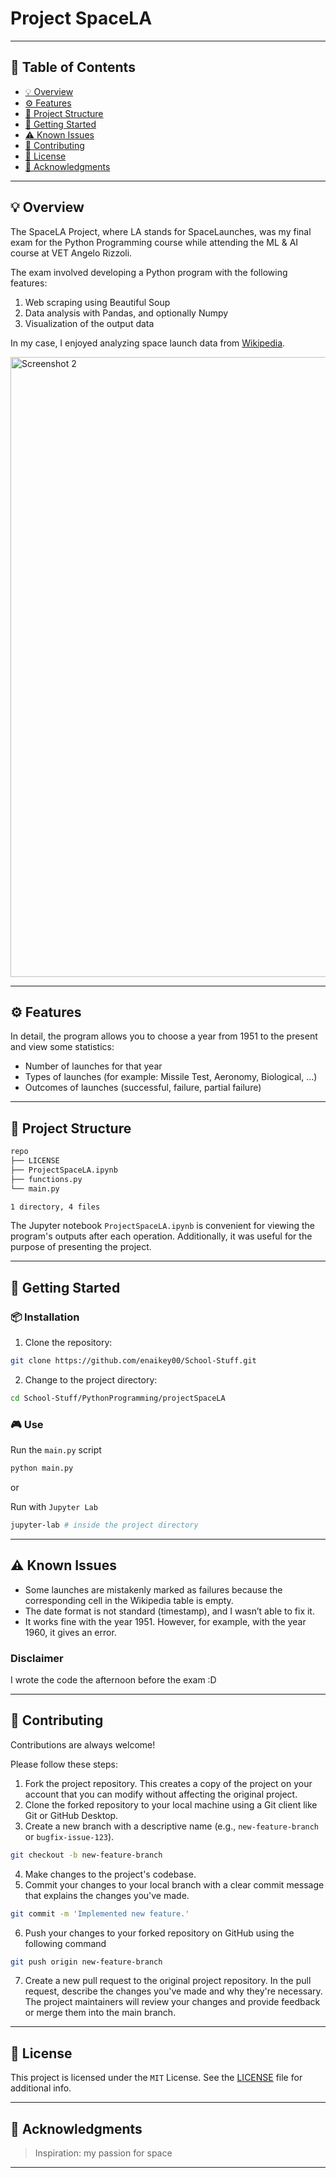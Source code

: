 # Project SpaceLA
- - - -
## 📒 Table of Contents
* [💡 Overview](#-overview)
* [⚙️ Features](#-features)
* [📂 Project Structure](#-project-structure)
* [🚀 Getting Started](#-getting-started)
* [⚠️ Known Issues](#-known-issues)
* [🤝 Contributing](#-contributing)
* [📄 License](#-license)
* [👏 Acknowledgments](#-acknowledgments)

- - - -
## 💡 Overview
The SpaceLA Project, where LA stands for SpaceLaunches, was my final exam for the Python Programming course while attending the ML & AI course at VET Angelo Rizzoli.

The exam involved developing a Python program with the following features:

1. Web scraping using Beautiful Soup
2. Data analysis with Pandas, and optionally Numpy
3. Visualization of the output data

In my case, I enjoyed analyzing space launch data from [Wikipedia](https://en.wikipedia.org/wiki/Timeline_of_spaceflight).

<img width="992" alt="Screenshot 2" src="https://github.com/enaikey00/School-Stuff/assets/64537810/dd661c02-df52-44c6-84d3-4ad634d1b8c5">

- - - -
## ⚙️ Features
In detail, the program allows you to choose a year from 1951 to the present and view some statistics:

* Number of launches for that year
* Types of launches (for example: Missile Test, Aeronomy, Biological, ...)
* Outcomes of launches (successful, failure, partial failure)

- - - -
## 📂 Project Structure

```bash
repo
├── LICENSE
├── ProjectSpaceLA.ipynb
├── functions.py
└── main.py

1 directory, 4 files
```

The Jupyter notebook `ProjectSpaceLA.ipynb` is convenient for viewing the program's outputs after each operation. Additionally, it was useful for the purpose of presenting the project.

- - - -
## 🚀 Getting Started
### 📦 Installation

1. Clone the repository:
```sh
git clone https://github.com/enaikey00/School-Stuff.git
```

2. Change to the project directory:
```sh
cd School-Stuff/PythonProgramming/projectSpaceLA
```

### 🎮 Use
Run the `main.py` script
```sh
python main.py
```
or

Run with `Jupyter Lab`
```sh
jupyter-lab # inside the project directory
```

- - - -
## ⚠️ Known Issues

* Some launches are mistakenly marked as failures because the corresponding cell in the Wikipedia table is empty.
* The date format is not standard (timestamp), and I wasn’t able to fix it.
* It works fine with the year 1951. However, for example, with the year 1960, it gives an error.

### Disclaimer
I wrote the code the afternoon before the exam :D
- - - -
## 🤝 Contributing
Contributions are always welcome! 

Please follow these steps:
1. Fork the project repository. This creates a copy of the project on your account that you can modify without affecting the original project.
2. Clone the forked repository to your local machine using a Git client like Git or GitHub Desktop.
3. Create a new branch with a descriptive name (e.g., `new-feature-branch` or `bugfix-issue-123`).
```sh
git checkout -b new-feature-branch
```
4. Make changes to the project's codebase.
5. Commit your changes to your local branch with a clear commit message that explains the changes you've made.
```sh
git commit -m 'Implemented new feature.'
```
6. Push your changes to your forked repository on GitHub using the following command
```sh
git push origin new-feature-branch
```
7. Create a new pull request to the original project repository. In the pull request, describe the changes you've made and why they're necessary.
The project maintainers will review your changes and provide feedback or merge them into the main branch.

- - - -
## 📄 License
This project is licensed under the `MIT` License. See the [LICENSE](https://docs.github.com/en/communities/setting-up-your-project-for-healthy-contributions/adding-a-license-to-a-repository) file for additional info.

- - - -
## 👏 Acknowledgments

> Inspiration: my passion for space

- - - -
